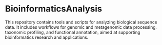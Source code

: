 # BioinformaticsAnalysis

This repository contains tools and scripts for analyzing biological sequence data. It includes workflows for genomic and metagenomic data processing, taxonomic profiling, and functional annotation, aimed at supporting bioinformatics research and applications.